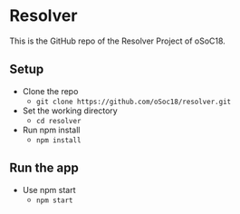 # Resolver

This is the GitHub repo of the Resolver Project of oSoC18.

## Setup 

* Clone the repo
  * `git clone https://github.com/oSoc18/resolver.git`
* Set the working directory
  * `cd resolver`
* Run npm install
  * `npm install`
  
## Run the app
* Use npm start
  * `npm start`
